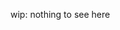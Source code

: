 wip: nothing to see here

<!-- TODO: -->

<!-- Good clean showcase site -->
<!-- Document nested -->
<!-- Document offsets positioning (2 offset / 6 cols / 1 offset / 3 cols) -->
<!-- Document for full, 3/4, 1/2, 1/4, 2/3, 1/3? (use round)-->
<!-- Document all pull/push without expanding size -->
<!-- Document Responsive with Media queries -->
<!-- Build overlay grid -->
<!-- Multiple branches... heroku and just lib -->
<!-- Move todos to gh -->
<!-- Add documentation (kss or rocco?) -->
<!-- Test in all browsers -->
<!-- Compiler for scss, stylus, less, css -->


